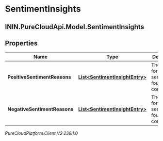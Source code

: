 # SentimentInsights

## ININ.PureCloudApi.Model.SentimentInsights

## Properties

|Name | Type | Description | Notes|
|------------ | ------------- | ------------- | -------------|
| **PositiveSentimentReasons** | [**List&lt;SentimentInsightEntry&gt;**](SentimentInsightEntry) | The reasons for positive sentiment found in the conversation | [optional] |
| **NegativeSentimentReasons** | [**List&lt;SentimentInsightEntry&gt;**](SentimentInsightEntry) | The reasons for negative sentiment found in the conversation | [optional] |



_PureCloudPlatform.Client.V2 239.1.0_
